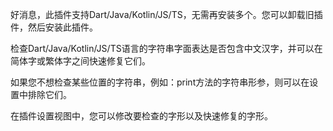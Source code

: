 好消息，此插件支持Dart/Java/Kotlin/JS/TS，无需再安装多个。您可以卸载旧插件，然后安装此插件。

检查Dart/Java/Kotlin/JS/TS语言的字符串字面表达是否包含中文汉字，并可以在简体字或繁体字之间快速修复它们。

如果您不想检查某些位置的字符串，例如：print方法的字符串形参，则可以在设置中排除它们。

在插件设置视图中，您可以修改要检查的字形以及快速修复的字形。